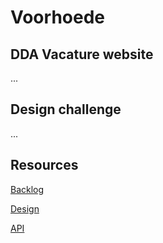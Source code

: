 

# Voorhoede

## DDA Vacature website
...

## Design challenge
...

## Resources

[Backlog](...)

[Design](...)

[API](...)


